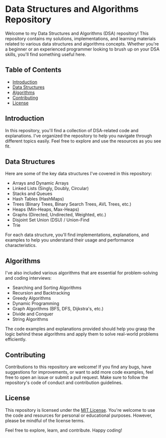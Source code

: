 # Data Structures and Algorithms Repository

Welcome to my Data Structures and Algorithms (DSA) repository! This repository contains my solutions, implementations, and learning materials related to various data structures and algorithms concepts. Whether you're a beginner or an experienced programmer looking to brush up on your DSA skills, you'll find something useful here.

## Table of Contents

- [Introduction](#introduction)
- [Data Structures](#data-structures)
- [Algorithms](#algorithms)
- [Contributing](#contributing)
- [License](#license)

## Introduction

In this repository, you'll find a collection of DSA-related code and explanations. I've organized the repository to help you navigate through different topics easily. Feel free to explore and use the resources as you see fit.

## Data Structures

Here are some of the key data structures I've covered in this repository:

- Arrays and Dynamic Arrays
- Linked Lists (Singly, Doubly, Circular)
- Stacks and Queues
- Hash Tables (HashMaps)
- Trees (Binary Trees, Binary Search Trees, AVL Trees, etc.)
- Heaps (Min-Heaps, Max-Heaps)
- Graphs (Directed, Undirected, Weighted, etc.)
- Disjoint Set Union (DSU) / Union-Find
- Trie

For each data structure, you'll find implementations, explanations, and examples to help you understand their usage and performance characteristics.

## Algorithms

I've also included various algorithms that are essential for problem-solving and coding interviews:

- Searching and Sorting Algorithms
- Recursion and Backtracking
- Greedy Algorithms
- Dynamic Programming
- Graph Algorithms (BFS, DFS, Dijkstra's, etc.)
- Divide and Conquer
- String Algorithms

The code examples and explanations provided should help you grasp the logic behind these algorithms and apply them to solve real-world problems efficiently.

## Contributing

Contributions to this repository are welcome! If you find any bugs, have suggestions for improvements, or want to add more code examples, feel free to open an issue or submit a pull request. Make sure to follow the repository's code of conduct and contribution guidelines.

## License

This repository is licensed under the [MIT License](LICENSE). You're welcome to use the code and resources for personal or educational purposes. However, please be mindful of the license terms.

Feel free to explore, learn, and contribute. Happy coding!

